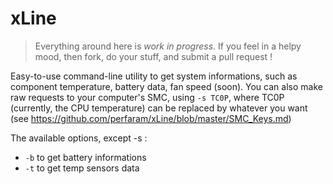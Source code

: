 xLine
=====
> Everything around here is *work in progress*. 
If you feel in a helpy mood, then fork, do your stuff, and submit a pull request !

Easy-to-use command-line utility to get system informations, such as component temperature, battery data, fan speed (soon).
You can also make raw requests to your computer's SMC, using `-s TC0P`, where TC0P (currently, the CPU temperature) can be replaced by whatever you want (see https://github.com/perfaram/xLine/blob/master/SMC_Keys.md)

The available options, except -s : 
 - `-b` to get battery informations
 - `-t` to get temp sensors data

